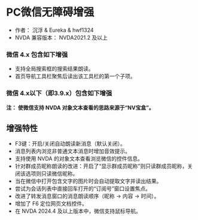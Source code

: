 # PC微信无障碍增强

* 作者： 沉浮 & Eureka & hwf1324
* NVDA 兼容版本： NVDA2021.2 及以上

### 微信 4.x 包含如下增强

* 支持全局搜索框的搜索结果朗读。
* 首页导航工具栏聚焦后读出该工具栏的第一个子项。


### 微信 4.x以下（即3.9.x）包含如下增强

**注： 使微信支持 NVDA 对象文本查看的思路来源于“NV宝盒”。**

## 增强特性

* F3键：开启/关闭自动朗读新消息（默认关闭）。
* 消息列表内浏览非普通文本消息时增加音效提示。
* 支持使用 NVDA 的对象文本查看浏览微信的控件信息。
* 针对群成员昵称朗读的改进：开启了“显示群成员昵称”则只读群成员昵称，关闭该选项则只读微信昵称。
* 当在微信中打开包含文字的图片时会自动提取文字并读出结果。
* 尝试为会话列表中直接回车打开的“订阅号”窗口设置焦点。
* 改进了转发消息窗口的消息朗读顺序（昵称 → 内容 → 时间）。
* 增加了 F6 定位网页文档控件。
* 在 NVDA 2024.4 及以上版本中，微信支持鼠标导航。
